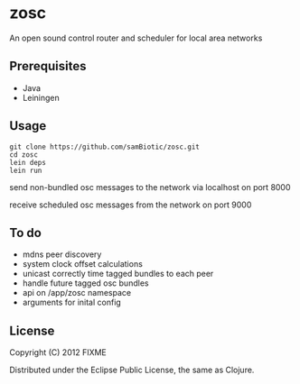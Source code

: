 # zosc

An open sound control router and scheduler for local area networks

## Prerequisites

- Java
- Leiningen

## Usage

    git clone https://github.com/samBiotic/zosc.git
    cd zosc
    lein deps
    lein run

send non-bundled osc messages to the network via localhost on port 8000

receive scheduled osc messages from the network on port 9000

## To do

- mdns peer discovery
- system clock offset calculations
- unicast correctly time tagged bundles to each peer
- handle future tagged osc bundles
- api on /app/zosc namespace
- arguments for inital config

## License

Copyright (C) 2012 FIXME

Distributed under the Eclipse Public License, the same as Clojure.
